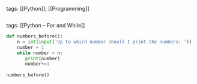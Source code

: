 tags:
[[Python]]; [[Programming]]

``` python


```


tags:
[[Python – For and While]]


``` python
def numbers_before():  
    n = int(input('Up to which number should I print the numbers: '))  
    number = 1  
    while number < n:  
       print(number)  
       number+=1  
  
numbers_before()
```

